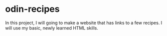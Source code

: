 # odin-recipes
In this project, I will going to make a website that has links to a few 
recipes. I will use my basic, newly learned HTML skills.
